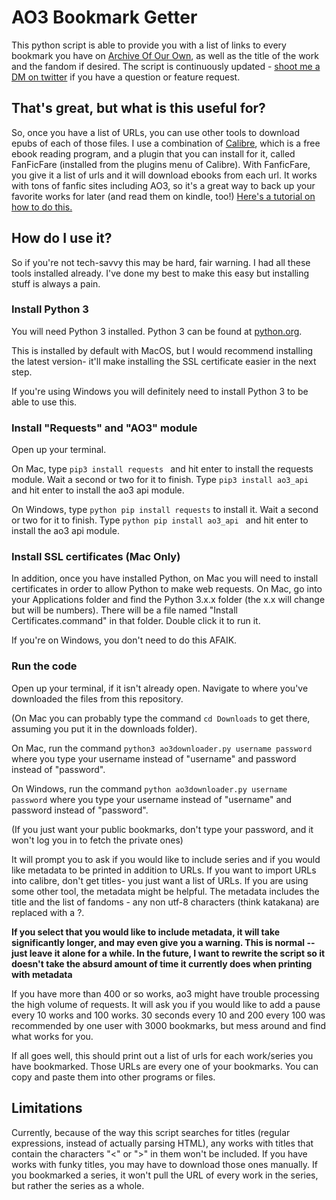 # AO3 Bookmark Getter

This python script is able to provide you with a list of links to every bookmark you have on [Archive Of Our Own](https://archiveofourown.org), as well as the title of the work and the fandom if desired. The script is continuously updated - [shoot me a DM on twitter](https://twitter.com/syrtis_) if you have a question or feature request.

## That's great, but what is this useful for?

So, once you have a list of URLs, you can use other tools to download epubs of each of those files. I use a combination of [Calibre](https://calibre-ebook.com/download), which is a free ebook reading program, and a plugin that you can install for it, called FanFicFare (installed from the plugins menu of Calibre). With FanficFare, you give it a list of urls and it will download ebooks from each url. It works with tons of fanfic sites including AO3, so it's a great way to back up your favorite works for later (and read them on kindle, too!) [Here's a tutorial on how to do this.](https://www.reddit.com/r/FanFiction/comments/3pv06c/meta_a_tutorial_on_using_calibre_to_save_and_read/)

## How do I use it?

So if you're not tech-savvy this may be hard, fair warning. I had all these tools installed already. I've done my best to make this easy but installing stuff is always a pain.

### Install Python 3

You will need Python 3 installed. Python 3 can be found at [python.org](https://www.python.org).

This is installed by default with MacOS, but I would recommend installing the latest version- it'll make installing the SSL certificate easier in the next step.

If you're using Windows you will definitely need to install Python 3 to be able to use this.

### Install "Requests" and "AO3" module
Open up your terminal.

On Mac, type `pip3 install requests ` and hit enter to install the requests module. Wait a second or two for it to finish. Type `pip3 install ao3_api ` and hit enter to install the ao3 api module.

On Windows, type `python pip install requests` to install it. Wait a second or two for it to finish. Type `python pip install ao3_api ` and hit enter to install the ao3 api module.

### Install SSL certificates (Mac Only)

In addition, once you have installed Python, on Mac you will need to install certificates in order to allow Python to make web requests. On Mac, go into your Applications folder and find the Python 3.x.x folder (the x.x will change but will be numbers). There will be a file named "Install Certificates.command" in that folder. Double click it to run it.

If you're on Windows, you don't need to do this AFAIK.

### Run the code

Open up your terminal, if it isn't already open. Navigate to where you've downloaded the files from this repository.

(On Mac you can probably type the command `cd Downloads` to get there, assuming you put it in the downloads folder).

On Mac, run the command `python3 ao3downloader.py username password` where you type your username instead of "username" and password instead of "password".

On Windows, run the command `python ao3downloader.py username password` where you type your username instead of "username" and password instead of "password".

(If you just want your public bookmarks, don't type your password, and it won't log you in to fetch the private ones)

It will prompt you to ask if you would like to include series and if you would like metadata to be printed in addition to URLs. If you want to import URLs into calibre, don't get titles- you just want a list of URLs. If you are using some other tool, the metadata might be helpful. The metadata includes the title and the list of fandoms - any non utf-8 characters (think katakana) are replaced with a ?.

**If you select that you would like to include metadata, it will take significantly longer, and may even give you a warning. This is normal -- just leave it alone for a while. In the future, I want to rewrite the script so it doesn't take the absurd amount of time it currently does when printing with metadata**

If you have more than 400 or so works, ao3 might have trouble processing the high volume of requests. It will ask you if you would like to add a pause every 10 works and 100 works. 30 seconds every 10 and 200 every 100 was recommended by one user with 3000 bookmarks, but mess around and find what works for you.

If all goes well, this should print out a list of urls for each work/series you have bookmarked. Those URLs are every one of your bookmarks. You can copy and paste them into other programs or files.

## Limitations
Currently, because of the way this script searches for titles (regular expressions, instead of actually parsing HTML), any works with titles that contain the characters "<" or ">" in them won't be included. If you have works with funky titles, you may have to download those ones manually. If you bookmarked a series, it won't pull the URL of every work in the series, but rather the series as a whole.
